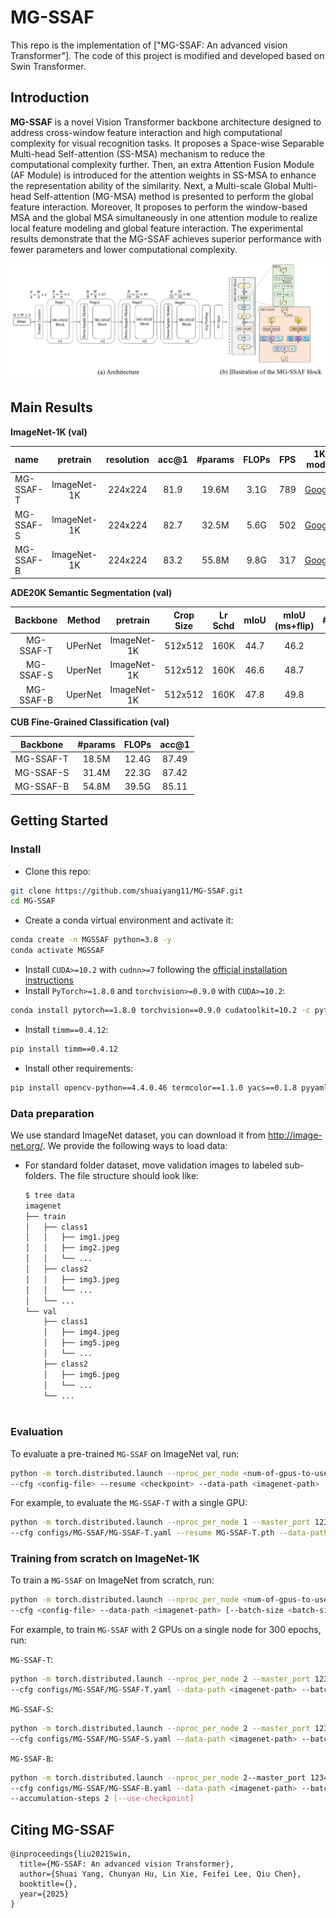 # MG-SSAF

This repo is the implementation of ["MG-SSAF: An advanced vision Transformer"]. The code of this project is modified and developed based on Swin Transformer.


## Introduction

**MG-SSAF** is a novel Vision Transformer backbone architecture designed to address cross-window feature interaction 
and high computational complexity for visual recognition tasks. It proposes a Space-wise Separable Multi-head 
Self-attention (SS-MSA) mechanism to reduce the computational complexity further. Then, an extra Attention Fusion 
Module (AF Module) is introduced for the attention weights in SS-MSA to enhance the representation ability of 
the similarity. Next, a Multi-scale Global Multi-head Self-attention (MG-MSA) method is presented to perform the 
global feature interaction. Moreover, It proposes to perform the window-based MSA and the global MSA simultaneously 
in one attention module to realize local feature modeling and global feature interaction. The experimental results 
demonstrate that the MG-SSAF achieves superior performance with fewer parameters and lower computational complexity. 

![teaser](figures/MG-SSAF.png)

## Main Results

**ImageNet-1K  (val)**

| name |  pretrain   | resolution | acc@1 | #params  | FLOPs | FPS | 1K model |
| :--- |:-----------:|:----------:|:-----:|:--------:|:-----:|:---:|:--------:|
| MG-SSAF-T | ImageNet-1K |  224x224   | 81.9  |  19.6M   | 3.1G  | 789 | [Google](https://drive.google.com/file/d/1pqzUHH3RxBoRcWjVyM7U-E20BRZqgDcH/view?usp=sharing) |
| MG-SSAF-S | ImageNet-1K |  224x224   | 82.7  |  32.5M   | 5.6G  | 502 | [Google](https://drive.google.com/file/d/1c1zMzzBUCgQCKDPU7TwK7N0L_kOckR4T/view?usp=sharing) |
| MG-SSAF-B | ImageNet-1K |  224x224   | 83.2  |  55.8M   | 9.8G  | 317 | [Google](https://drive.google.com/file/d/1g0z2rMqnwfgJt2PnfiyhytMRTe3eWr_Z/view?usp=sharing) |


**ADE20K Semantic Segmentation (val)**

| Backbone  | Method  |  pretrain   | Crop Size | Lr Schd | mIoU | mIoU (ms+flip) | #params | FLOPs |
|:---------:|:-------:|:-----------:|:---------:|:-------:|:----:|:--------------:|:-------:|:-----:|
| MG-SSAF-T | UPerNet | ImageNet-1K |  512x512  |  160K   | 44.7 |      46.2      |   50M   | 947G  |
| MG-SSAF-S | UperNet | ImageNet-1K |  512x512  |  160K   | 46.6 |      48.7      |   63M   | 1011G |
| MG-SSAF-B | UperNet | ImageNet-1K |  512x512  |  160K   | 47.8 |      49.8      |   88M   | 1034G |


**CUB Fine-Grained Classification (val)**

| Backbone  | #params | FLOPs |   acc@1    |
|:---------:|:-------:|:-----:|:----------:|
| MG-SSAF-T |  18.5M  | 12.4G |   87.49    |
| MG-SSAF-S |  31.4M  | 22.3G |   87.42    |
| MG-SSAF-B |  54.8M  | 39.5G |   85.11    |


## Getting Started
### Install


- Clone this repo:

```bash
git clone https://github.com/shuaiyang11/MG-SSAF.git
cd MG-SSAF
```

- Create a conda virtual environment and activate it:

```bash
conda create -n MGSSAF python=3.8 -y
conda activate MGSSAF
```

- Install `CUDA>=10.2` with `cudnn>=7` following
  the [official installation instructions](https://docs.nvidia.com/cuda/cuda-installation-guide-linux/index.html)
- Install `PyTorch>=1.8.0` and `torchvision>=0.9.0` with `CUDA>=10.2`:

```bash
conda install pytorch==1.8.0 torchvision==0.9.0 cudatoolkit=10.2 -c pytorch
```

- Install `timm==0.4.12`:

```bash
pip install timm==0.4.12
```

- Install other requirements:

```bash
pip install opencv-python==4.4.0.46 termcolor==1.1.0 yacs==0.1.8 pyyaml scipy
```


### Data preparation

We use standard ImageNet dataset, you can download it from http://image-net.org/. We provide the following ways to
load data:

- For standard folder dataset, move validation images to labeled sub-folders. The file structure should look like:
  ```bash
  $ tree data
  imagenet
  ├── train
  │   ├── class1
  │   │   ├── img1.jpeg
  │   │   ├── img2.jpeg
  │   │   └── ...
  │   ├── class2
  │   │   ├── img3.jpeg
  │   │   └── ...
  │   └── ...
  └── val
      ├── class1
      │   ├── img4.jpeg
      │   ├── img5.jpeg
      │   └── ...
      ├── class2
      │   ├── img6.jpeg
      │   └── ...
      └── ...
 
  ```


### Evaluation

To evaluate a pre-trained `MG-SSAF` on ImageNet val, run:

```bash
python -m torch.distributed.launch --nproc_per_node <num-of-gpus-to-use> --master_port 12345 main.py --eval \
--cfg <config-file> --resume <checkpoint> --data-path <imagenet-path> 
```

For example, to evaluate the `MG-SSAF-T` with a single GPU:

```bash
python -m torch.distributed.launch --nproc_per_node 1 --master_port 12345 main.py --eval \
--cfg configs/MG-SSAF/MG-SSAF-T.yaml --resume MG-SSAF-T.pth --data-path <imagenet-path>
```

### Training from scratch on ImageNet-1K

To train a `MG-SSAF` on ImageNet from scratch, run:

```bash
python -m torch.distributed.launch --nproc_per_node <num-of-gpus-to-use> --master_port 12345  main.py \ 
--cfg <config-file> --data-path <imagenet-path> [--batch-size <batch-size-per-gpu> --output <output-directory>]
```


For example, to train `MG-SSAF` with 2 GPUs on a single node for 300 epochs, run:

`MG-SSAF-T`:

```bash
python -m torch.distributed.launch --nproc_per_node 2 --master_port 12345  main.py \
--cfg configs/MG-SSAF/MG-SSAF-T.yaml --data-path <imagenet-path> --batch-size 128 
```

`MG-SSAF-S`:

```bash
python -m torch.distributed.launch --nproc_per_node 2 --master_port 12345  main.py \
--cfg configs/MG-SSAF/MG-SSAF-S.yaml --data-path <imagenet-path> --batch-size 128 
```

`MG-SSAF-B`:

```bash
python -m torch.distributed.launch --nproc_per_node 2--master_port 12345  main.py \
--cfg configs/MG-SSAF/MG-SSAF-B.yaml --data-path <imagenet-path> --batch-size 64 \
--accumulation-steps 2 [--use-checkpoint]
```


## Citing MG-SSAF

```
@inproceedings{liu2021Swin,
  title={MG-SSAF: An advanced vision Transformer},
  author={Shuai Yang, Chunyan Hu, Lin Xie, Feifei Lee, Qiu Chen},
  booktitle={},
  year={2025}
}
```
